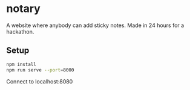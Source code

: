# notary

A website where anybody can add sticky notes. Made in 24 hours for a hackathon.

## Setup

```bash
npm install
npm run serve --port=8000
```
Connect to localhost:8080

